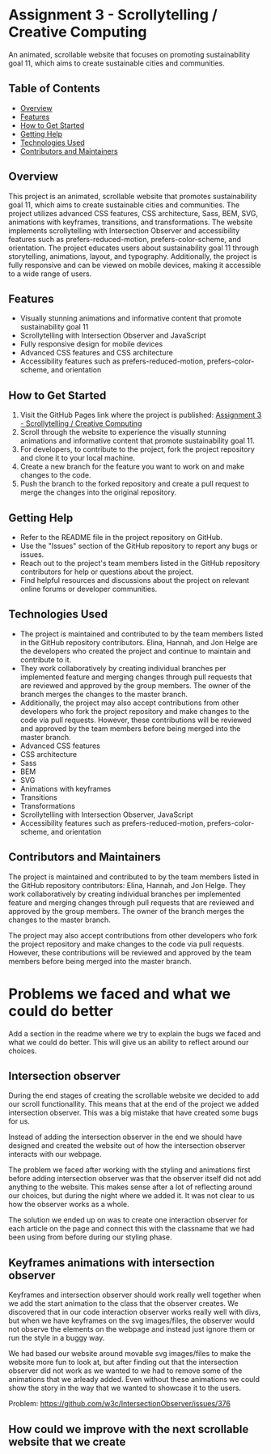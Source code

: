 # Assignment 3 - Scrollytelling / Creative Computing

An animated, scrollable website that focuses on promoting sustainability goal 11, which aims to create sustainable cities and communities.

## Table of Contents

- [Overview](#overview)
- [Features](#features)
- [How to Get Started](#how-to-get-started)
- [Getting Help](#getting-help)
- [Technologies Used](#technologies-used)
- [Contributors and Maintainers](#contributors-and-maintainers)

## Overview

This project is an animated, scrollable website that promotes sustainability goal 11, which aims to create sustainable cities and communities. The project utilizes advanced CSS features, CSS architecture, Sass, BEM, SVG, animations with keyframes, transitions, and transformations. The website implements scrollytelling with Intersection Observer and accessibility features such as prefers-reduced-motion, prefers-color-scheme, and orientation. The project educates users about sustainability goal 11 through storytelling, animations, layout, and typography. Additionally, the project is fully responsive and can be viewed on mobile devices, making it accessible to a wide range of users.

## Features

- Visually stunning animations and informative content that promote sustainability goal 11
- Scrollytelling with Intersection Observer and JavaScript
- Fully responsive design for mobile devices
- Advanced CSS features and CSS architecture
- Accessibility features such as prefers-reduced-motion, prefers-color-scheme, and orientation

## How to Get Started

1. Visit the GitHub Pages link where the project is published: [Assignment 3 - Scrollytelling / Creative Computing](https://advancedcss2023.github.io/assignment-3--scrollytelling-team-10/)
2. Scroll through the website to experience the visually stunning animations and informative content that promote sustainability goal 11.
3. For developers, to contribute to the project, fork the project repository and clone it to your local machine.
4. Create a new branch for the feature you want to work on and make changes to the code.
5. Push the branch to the forked repository and create a pull request to merge the changes into the original repository.

## Getting Help

- Refer to the README file in the project repository on GitHub.
- Use the "Issues" section of the GitHub repository to report any bugs or issues.
- Reach out to the project's team members listed in the GitHub repository contributors for help or questions about the project.
- Find helpful resources and discussions about the project on relevant online forums or developer communities.

## Technologies Used

- The project is maintained and contributed to by the team members listed in the GitHub repository contributors. Elina, Hannah, and Jon Helge are the developers who created the project and continue to maintain and contribute to it.
- They work collaboratively by creating individual branches per implemented feature and merging changes through pull requests that are reviewed and approved by the group members. The owner of the branch merges the changes to the master branch.
- Additionally, the project may also accept contributions from other developers who fork the project repository and make changes to the code via pull requests. However, these contributions will be reviewed and approved by the team members before being merged into the master branch.
- Advanced CSS features
- CSS architecture
- Sass
- BEM
- SVG
- Animations with keyframes
- Transitions
- Transformations
- Scrollytelling with Intersection Observer, JavaScript
- Accessibility features such as prefers-reduced-motion, prefers-color-scheme, and orientation

## Contributors and Maintainers

The project is maintained and contributed to by the team members listed in the GitHub repository contributors: Elina, Hannah, and Jon Helge. They work collaboratively by creating individual branches per implemented feature and merging changes through pull requests that are reviewed and approved by the group members. The owner of the branch merges the changes to the master branch.

The project may also accept contributions from other developers who fork the project repository and make changes to the code via pull requests. However, these contributions will be reviewed and approved by the team members before being merged into the master branch.


# Problems we faced and what we could do better

Add a section in the readme where we try to explain the bugs we faced and what we could do better. This will give us an ability to reflect around our choices.

## Intersection observer

During the end stages of creating the scrollable website we decided to add our scroll functionallity. This means that at the end of the project we added intersection observer. This was a big mistake that have created some bugs for us. 

Instead of adding the intersection observer in the end we should have designed and created the website out of how the intersection observer interacts with our webpage. 

The problem we faced after working with the styling and animations first before adding intersection observer was that the observer itself did not add anything to the website. This makes sense after a lot of reflecting around our choices, but during the night where we added it. It was not clear to us how the observer works as a whole. 

The solution we ended up on was to create one interaction observer for each article on the page and connect this with the classname that we had been using from before during our styling phase. 

## Keyframes animations with intersection observer

Keyframes and intersection observer should work really well together when we add the start animation to the class that the observer creates. We discovered that in our code interaction observer works really well with divs, but when we have keyframes on the svg images/files, the observer would not observe the elements on the webpage and instead just ignore them or run the style in a buggy way. 

We had based our website around movable svg images/files to make the website more fun to look at, but after finding out that the intersection observer did not work as we wanted to we had to remove some of the animations that we arleady added. Even without these animations we could show the story in the way that we wanted to showcase it to the users. 

Problem:
https://github.com/w3c/IntersectionObserver/issues/376

## How could we improve with the next scrollable website that we create
